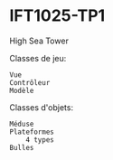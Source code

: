 # IFT1025-TP1
High Sea Tower

Classes de jeu:

	Vue
	Contrôleur
	Modèle

Classes d'objets:

	Méduse
	Plateformes
		4 types
	Bulles
